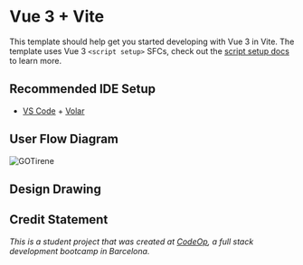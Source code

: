 # Vue 3 + Vite

This template should help get you started developing with Vue 3 in Vite. The template uses Vue 3 `<script setup>` SFCs, check out the [script setup docs](https://v3.vuejs.org/api/sfc-script-setup.html#sfc-script-setup) to learn more.

## Recommended IDE Setup

- [VS Code](https://code.visualstudio.com/) + [Volar](https://marketplace.visualstudio.com/items?itemName=Vue.volar)

## User Flow Diagram
![GOTirene](/react-fe-1-GOT-finalProject-irenealpes/GOTirene/src/assets/images/Screenshot%202022-10-21%20at%2017.35.56.png) 

## Design Drawing 

## Credit Statement
_This is a student project that was created at [CodeOp](http://codeop.tech), a full stack development bootcamp in Barcelona._
